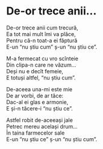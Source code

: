 # De-or trece anii...

De-or trece anii cum trecură,\
Ea tot mai mult îmi va plăce,\
Pentru că-n toat-a ei făptură\
E-un “nu știu cum” ș-un “nu știu ce”.

M-a fermecat cu vro scînteie\
Din clipa-n care ne văzum...\
Deși nu e decît femeie,\
E totuși altfel, “nu știu cum”.

De-aceea una-mi este mie\
De ar vorbi, de ar tăce:\
Dac-al ei glas e armonie,\
E și-n tăcere-i “nu știu ce”.

Astfel robit de-aceeași jale\
Petrec mereu același drum...\
În taina farmecelor sale\
E-un “nu știu ce” ș-un “nu știu cum”.
